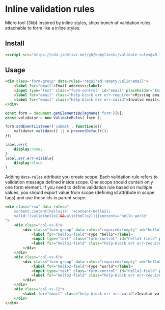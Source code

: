 # Inline validation rules

Micro tool (3kb) inspired by inline styles, ships bunch of validation rules attachable to form like a inline styles.

## Install

```html
<script src="https://cdn.jsdelivr.net/gh/kobylinski/validate-rules@v0.1.6/validate-rules.min.js"></script>
```

## Usage

```html
<div class="form-group" data-rules="required:!empty;valid:email">
	<label for="email">Email address</label>
	<input type="text" class="form-control" id="email" placeholder="Email">
	<label for="email" class="help-block err err-required">Missing email</label>
	<label for="email" class="help-block err err-valid">Invalid email</label>
</div>
```

```js
const form = document.getElementsByTagName('form')[0];
const validator = new ValidateRules( form );

form.addEventListener('submit', function(e){
	validator.validate() || e.preventDefault();
});
```

```css
label.err{
	display:none;
}
lebel.err.err-visible{
	display:block
}
```

Adding `data-rules` attribute you create scope. Each validation rule refers to validation message defined inside scope. One scope should contain only one form element. If you need to define validation rule based on multiple values, you should export value from scope (defining id attribute in scope tags) and use those ids in parent scope.

```html
<div class="row" data-rules="
	content:content(hello1)+' '+content(hello2);
	valid:!(valid(hello1)&&valid(hello2))||content=='hello world'
">
	<div class="col-xs-6">
  		<div class="form-group" data-rules="required:!empty" id="hello1">
    		<label for="hello1-field">Type "hello"</label>
    		<input type="text" class="form-control" id="hello1-field" placeholder="...">
    		<label for="hello1-field" class="help-block err err-required">Missing value</label>
  		</div>
	</div>
	<div class="col-xs-6">
  		<div class="form-group" data-rules="required:!empty" id="hello2">
    		<label for="hello2-field">Type "world"</label>
    		<input type="text" class="form-control" id="hello2-field" placeholder="...">
    		<label for="hello2-field" class="help-block err err-required">Missing value</label>
  		</div>
	</div>
	<div class="col-xs-12">
  		<label for="email" class="help-block err err-valid">Invalid value</label>
	</div>
</div>

```





